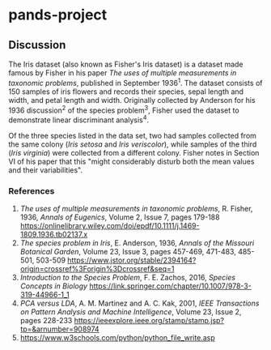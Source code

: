 # pands-project

## Discussion

The Iris dataset (also known as Fisher's Iris dataset) is a dataset made famous by Fisher in his paper *The uses of multiple measurements in taxonomic problems*, published in September 1936<sup>1</sup>. The dataset consists of 150 samples of iris flowers and records their species, sepal length and width, and petal length and width. Originally collected by Anderson for his 1936 discussion<sup>2</sup> of the species problem<sup>3</sup>, Fisher used the dataset to demonstrate linear discriminant analysis<sup>4</sup>.

Of the three species listed in the data set, two had samples collected from the same colony (*Iris setosa* and *Iris veriscolor*), while samples of the third (*Iris virginia*) were collected from a different colony. Fisher notes in Section VI of his paper that this "might considerably disturb both the mean values and their variabilities".

### References

1. *The uses of multiple measurements in taxonomic problems*, R. Fisher, 1936, *Annals of Eugenics*, Volume 2, Issue 7, pages 179-188 https://onlinelibrary.wiley.com/doi/epdf/10.1111/j.1469-1809.1936.tb02137.x
1. *The species problem in Iris*, E. Anderson, 1936, *Annals of the Missouri Botanical Garden*, Volume 23, Issue 3, pages 457-469, 471-483, 485-501, 503-509 https://www.jstor.org/stable/2394164?origin=crossref%3Forigin%3Dcrossref&seq=1
1. *Introduction to the Species Problem*, F. E. Zachos, 2016, *Species Concepts in Biology* https://link.springer.com/chapter/10.1007/978-3-319-44966-1_1
1. *PCA versus LDA*, A. M. Martinez and A. C. Kak, 2001, *IEEE Transactions on Pattern Analysis and Machine Intelligence*, Volume 23, Issue 2, pages 228-233 https://ieeexplore.ieee.org/stamp/stamp.jsp?tp=&arnumber=908974
1. https://www.w3schools.com/python/python_file_write.asp